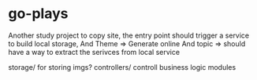 # go-plays

Another study project to copy site, the entry point should trigger a service to build local storage, 
And Theme => Generate online
And topic => should have a way to extract the serivces from local service

storage/ for storing imgs?
controllers/ controll business logic
modules 